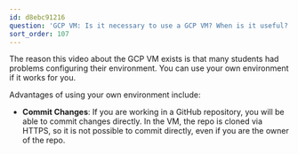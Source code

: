 ```yaml
---
id: d8ebc91216
question: 'GCP VM: Is it necessary to use a GCP VM? When is it useful?'
sort_order: 107
---
```


The reason this video about the GCP VM exists is that many students had problems configuring their environment. You can use your own environment if it works for you.

Advantages of using your own environment include:

- **Commit Changes**: If you are working in a GitHub repository, you will be able to commit changes directly. In the VM, the repo is cloned via HTTPS, so it is not possible to commit directly, even if you are the owner of the repo.